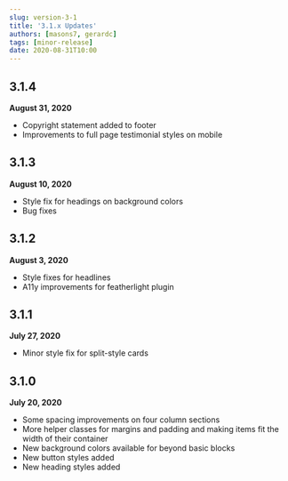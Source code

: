 ```yaml
---
slug: version-3-1
title: '3.1.x Updates'
authors: [masons7, gerardc]
tags: [minor-release]
date: 2020-08-31T10:00
---
```


## 3.1.4
**August 31, 2020**

* Copyright statement added to footer
* Improvements to full page testimonial styles on mobile

## 3.1.3
**August 10, 2020**

* Style fix for headings on background colors
* Bug fixes

## 3.1.2
**August 3, 2020**

* Style fixes for headlines
* A11y improvements for featherlight plugin

## 3.1.1
**July 27, 2020**

* Minor style fix for split-style cards

## 3.1.0
**July 20, 2020**

* Some spacing improvements on four column sections
* More helper classes for margins and padding and making items fit the width of their container
* New background colors available for beyond basic blocks
* New button styles added
* New heading styles added